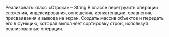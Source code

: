 Реализовать класс «Строка» – String
В классе перегрузить операции сложения, индексирования, отношения, конкатенации, сравнения, присваивания и вывода на экран.
Создать массив объектов и передать его в функцию, которая выполняет сортировку строк, используя
реализованные операции.
